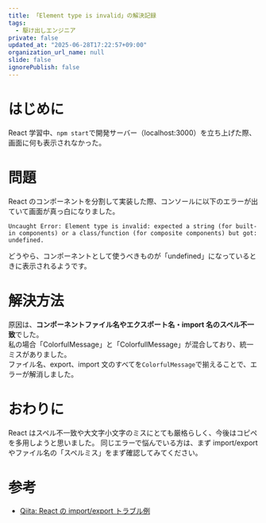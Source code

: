 ```yaml
---
title: 「Element type is invalid」の解決記録
tags:
  - 駆け出しエンジニア
private: false
updated_at: "2025-06-28T17:22:57+09:00"
organization_url_name: null
slide: false
ignorePublish: false
---
```


# はじめに

React 学習中、`npm start`で開発サーバー（localhost:3000）を立ち上げた際、画面に何も表示されなかった。

# 問題

React のコンポーネントを分割して実装した際、コンソールに以下のエラーが出ていて画面が真っ白になりました。

```
Uncaught Error: Element type is invalid: expected a string (for built-in components) or a class/function (for composite components) but got: undefined.
```

どうやら、コンポーネントとして使うべきものが「undefined」になっているときに表示されるようです。

# 解決方法

原因は、**コンポーネントファイル名やエクスポート名・import 名のスペル不一致**でした。  
私の場合「ColorfulMessage」と「ColorfullMessage」が混合しており、統一ミスがありました。  
ファイル名、export、import 文のすべてを`ColorfulMessage`で揃えることで、エラーが解消しました。

# おわりに

React はスペル不一致や大文字小文字のミスにとても厳格らしく、今後はコピペを多用しようと思いました。
同じエラーで悩んでいる方は、まず import/export やファイル名の「スペルミス」をまず確認してみてください。

# 参考

- [Qiita: React の import/export トラブル例](https://qiita.com/search?q=react+import+export)
